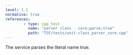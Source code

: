 ```yaml
---
level: 1.1
normative: true
references:
        - type: cpp_test
          name: "parser class - core;parse;true"
          path: "TSF/tests/unit-class_parser_core.cpp"
---
```


The service parses the literal name true.